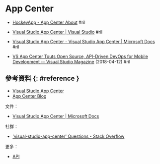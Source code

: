 # App Center

  - [HockeyApp \- App Center About](https://hockeyapp.net/appcenter/about/) #ril
  - [Visual Studio App Center \| Visual Studio](https://www.visualstudio.com/app-center/) #ril
  - [Visual Studio App Center \- Visual Studio App Center \| Microsoft Docs](https://docs.microsoft.com/en-us/appcenter/) #ril

  - [VS App Center Touts Open Source, API\-Driven DevOps for Mobile Development \-\- Visual Studio Magazine](https://visualstudiomagazine.com/articles/2018/04/12/app-center-open-source.aspx) (2018-04-12) #ril

## 參考資料 {: #reference }

  - [Visual Studio App Center](https://appcenter.ms/)
  - [App Center Blog](https://devblogs.microsoft.com/appcenter/)

文件：

  - [Visual Studio App Center | Microsoft Docs](https://docs.microsoft.com/en-us/appcenter/)

社群：

  - ['visual-studio-app-center' Questions - Stack Overflow](https://stackoverflow.com/questions/tagged/visual-studio-app-center)

更多：

  - [API](appcenter-api.md)
